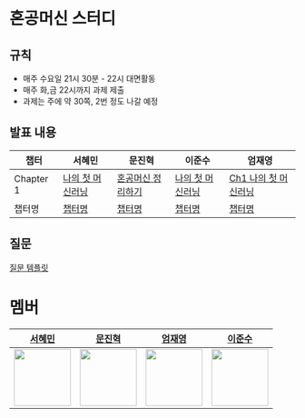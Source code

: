# 혼공머신 스터디

## 규칙
- 매주 수요일 21시 30분 - 22시 대면활동
- 매주 화,금 22시까지 과제 제출
- 과제는 주에 약 30쪽, 2번 정도 나갈 예정 

## 발표 내용

| 챕터 | 서혜민 | 문진혁 | 이준수 | 엄재영 |
|-----|------|------|----|-----|
| Chapter 1   | [나의 첫 머신러닝](https://velog.io/@saepal_cse/%EC%A0%95%EB%A6%AC-%ED%98%BC%EA%B3%B5%EB%A8%B8%EC%8B%A0-chapter-1) | [혼공머신 정리하기](https://wlsgur11.tistory.com/entry/%ED%98%BC%EA%B3%B5-%EB%A8%B8%EC%8B%A0-%ED%98%BC%EC%9E%90-%EA%B3%B5%EB%B6%80%ED%95%98%EB%8A%94-%EB%A8%B8%EC%8B%A0%EB%9F%AC%EB%8B%9D-%EC%A0%95%EB%A6%AC%ED%95%98%EA%B8%B0-Chapter-01) | [나의 첫 머신러닝](https://velog.io/@saepal_cse/%EC%A0%95%EB%A6%AC-%ED%98%BC%EA%B3%B5%EB%A8%B8%EC%8B%A0-chapter-1) | [Ch1 나의 첫 머신러닝](https://velog.io/@ummmjy/%ED%98%BC%EA%B3%B5%EB%A8%B8%EC%8B%A0-Ch1-%EB%82%98%EC%9D%98-%EC%B2%AB-%EB%A8%B8%EC%8B%A0%EB%9F%AC%EB%8B%9D) |
| 챕터명 | [챕터명](링크) | [챕터명](링크) | [챕터명](링크) | [챕터명](링크) |


## 질문
[질문 템플릿](./question/README.md)


# 멤버
|[서혜민](https://github.com/Parkhaeil) | [문진혁](https://github.com/wlsgur11) |[엄재영](https://github.com/JaeyoungEom)| [이준수](https://github.com/junso0) |
|:-----------------------------------------:|:-----------------------------------------:|:-----------------------------------------:|:---:|
|<img src="https://github.com/Parkhaeil.png" width="100">|<img src="https://github.com/wlsgur11.png" width="100"> |<img src="https://github.com/JaeyoungEom.png" width="100"> | <img src="https://github.com/junso0.png" width="100"> |
